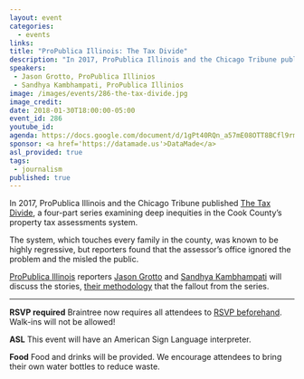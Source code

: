 ```yaml
---
layout: event
categories: 
  - events
links:
title: "ProPublica Illinois: The Tax Divide"
description: "In 2017, ProPublica Illinois and the Chicago Tribune published The Tax Divide, a four-part series examining deep inequities in the Cook County’s property tax assessments system.  ProPublica Illinois reporters Jason Grotto and Sandhya Kambhampati will discuss the stories, their methodology that the fallout from the series."
speakers:
 - Jason Grotto, ProPublica Illinios
 - Sandhya Kambhampati, ProPublica Illinios
image: /images/events/286-the-tax-divide.jpg
image_credit: 
date: 2018-01-30T18:00:00-05:00
event_id: 286
youtube_id: 
agenda: https://docs.google.com/document/d/1gPt40RQn_a57mE08OTT8BCfl9rmluyx_VWuIfauf_J4/edit#
sponsor: <a href='https://datamade.us'>DataMade</a>
asl_provided: true
tags: 
 - journalism
published: true
---
```


In 2017, ProPublica Illinois and the Chicago Tribune published [The Tax Divide](https://features.propublica.org/the-tax-divide/cook-county-commercial-and-industrial-property-tax-assessments/), a four-part series examining deep inequities in the Cook County’s property tax assessments system. 

The system, which touches every family in the county, was known to be highly regressive, but reporters found that the assessor’s office ignored the problem and the misled the public. 

[ProPublica Illinois](https://www.propublica.org/illinois) reporters [Jason Grotto](https://twitter.com/jasongrotto) and [Sandhya Kambhampati](https://twitter.com/sandhya__k) will discuss the stories, [their methodology](https://projects.propublica.org/graphics/the-tax-divide-analysis) that the fallout from the series. 

---

**RSVP required** Braintree now requires all attendees to [RSVP beforehand](https://www.eventbrite.com/e/chi-hack-night-registration-41703945624). Walk-ins will not be allowed!

**ASL** This event will have an American Sign Language interpreter.

**Food** Food and drinks will be provided. We encourage attendees to bring their own water bottles to reduce waste.